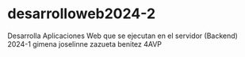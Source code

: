 # desarrolloweb2024-2
Desarrolla Aplicaciones Web que se ejecutan en el servidor (Backend) 2024-1
gimena joselinne zazueta benitez
4AVP

